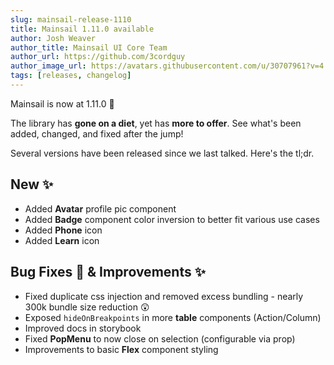 ```yaml
---
slug: mainsail-release-1110
title: Mainsail 1.11.0 available
author: Josh Weaver
author_title: Mainsail UI Core Team
author_url: https://github.com/3cordguy
author_image_url: https://avatars.githubusercontent.com/u/30707961?v=4
tags: [releases, changelog]
---
```


Mainsail is now at 1.11.0 🎉

The library has **gone on a diet**, yet has **more to offer**. See what's been added, changed, and fixed after the jump!

<!--truncate-->

Several versions have been released since we last talked. Here's the tl;dr.

## New ✨

-   Added **Avatar** profile pic component
-   Added **Badge** component color inversion to better fit various use cases
-   Added **Phone** icon
-   Added **Learn** icon

## Bug Fixes 🐛 & Improvements ✨

-   Fixed duplicate css injection and removed excess bundling - nearly 300k bundle size reduction 😲
-   Exposed `hideOnBreakpoints` in more **table** components (Action/Column)
-   Improved docs in storybook
-   Fixed **PopMenu** to now close on selection (configurable via prop)
-   Improvements to basic **Flex** component styling
